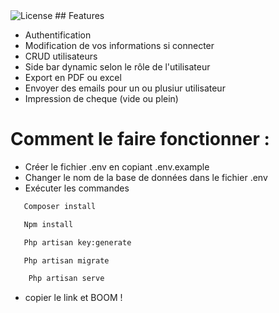 
<img src="https://i.postimg.cc/8fvqt3Zz/armadillofull-inverted.png" alt="License">
## Features

- Authentification
- Modification de vos informations si connecter
- CRUD utilisateurs
- Side bar dynamic selon le rôle de l'utilisateur
- Export en PDF ou excel
- Envoyer des emails pour un ou plusiur utilisateur
- Impression de cheque (vide ou plein)

# Comment le faire fonctionner :

 - Créer le fichier .env en copiant .env.example
 - Changer le nom de la base de données dans le fichier .env
 - Exécuter les commandes

 ```sh
    Composer install
 ```
 ```sh
    Npm install
 ```
 ```sh
    Php artisan key:generate
 ```
 ```sh
    Php artisan migrate
```
```sh
    Php artisan serve
```
 - copier le link et BOOM ! 